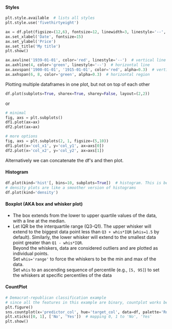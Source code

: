 #### Styles
```python
plt.style.available  # lists all styles
plt.style.use('fivethirtyeight')
```

```python
ax = df.plot(figsize=(12,6), fontsize=12, linewidth=3, linestyle='--', color='blue')
ax.set_xlabel('Date', fontsize=15)
ax.set_ylabel('Price')
ax.set_title('My title')
plt.show()

ax.axvline('1939-01-01', color='red', linestyle='--')  # vertical line
ax.axhline(4, color='green', linestyle='--')  # horizontal line
ax.axvspan('1900-01-01', '1915-01-01', color='red', alpha=0.3)  # vertical region
ax.axhspan(6, 8, color='green', alpha=0.3)  # horizontal region
```
Plotting multiple dataframes in one plot, but not on top of each other
```python
df.plot(subplots=True, sharex=True, sharey=False, layout=(2,2))
```
or
```python
# minimal
fig, axs = plt.subplots()
df1.plot(ax=ax)
df2.plot(ax=ax)

# more options
fig, axs = plt.subplots(2, 1, figsize=(5,10))
df1.plot(x='col_x1', y='col_y1', ax=axs[0])
df2.plot(x='col_x2', y='col_y2', ax=axs[1])
```
Alternatively we can concatenate the df's and then plot.

#### Histogram
```python
df.plot(kind='hist'[, bins=10, subplots=True])  # histogram. This is better than df.hist()
# density plots are like a smoother version of histograms
df.plot(kind='density')
```
#### Boxplot (AKA box and whisker plot)  
- The box extends from the lower to upper quartile values of the data, with a line at the median. 
- Let IQR be the interquartile range (Q3-Q1). The upper whisker will extend to the biggest data point less than `Q3 + whis*IQR` (`whis=1.5` by default). Similarly, the lower whisker will extend to the smallest data point greater than `Q1 - whis*IQR`.  
Beyond the whiskers, data are considered outliers and are plotted as individual points.  
Set `whis='range'` to force the whiskers to be the min and max of the data.  
Set `whis` to an ascending sequence of percentile (e.g., `[5, 95]`) to set the whiskers at specific percentiles of the data

#### CountPlot
```python
# Demacrat-republican classification example
# since all the features in this example are binary, countplot works better
plt.figure()
sns.countplot(x='predictor_col', hue='target_col', data=df, palette='RdBu') # RdBU means: red blue
plt.xticks([0, 1], ['No', 'Yes'])  # mapping 0, 1 to 'No', 'Yes'
plt.show()
```
